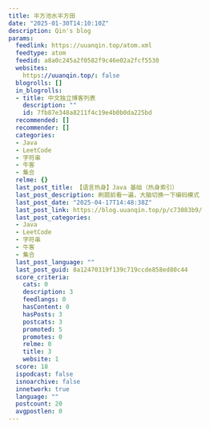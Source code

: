 ```yaml
---
title: 半方池水半方田
date: "2025-01-30T14:10:10Z"
description: Qin's blog
params:
  feedlink: https://uuanqin.top/atom.xml
  feedtype: atom
  feedid: a8a0c245a2f0582f9c46e02a2fcf5530
  websites:
    https://uuanqin.top/: false
  blogrolls: []
  in_blogrolls:
  - title: 中文独立博客列表
    description: ""
    id: 7fb87e348a8211f4c19e4b0b0da225bd
  recommended: []
  recommender: []
  categories:
  - Java
  - LeetCode
  - 字符串
  - 牛客
  - 集合
  relme: {}
  last_post_title: 【语言热身】Java 基础（热身索引）
  last_post_description: 刷题前看一遍，大脑切换一下编码模式
  last_post_date: "2025-04-17T14:48:38Z"
  last_post_link: https://blog.uuanqin.top/p/c73083b9/
  last_post_categories:
  - Java
  - LeetCode
  - 字符串
  - 牛客
  - 集合
  last_post_language: ""
  last_post_guid: 8a12470319f139c719ccde858ed80c44
  score_criteria:
    cats: 0
    description: 3
    feedlangs: 0
    hasContent: 0
    hasPosts: 3
    postcats: 3
    promoted: 5
    promotes: 0
    relme: 0
    title: 3
    website: 1
  score: 18
  ispodcast: false
  isnoarchive: false
  innetwork: true
  language: ""
  postcount: 20
  avgpostlen: 0
---
```

